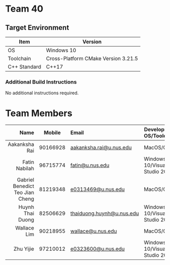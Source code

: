 # Team 40

## Target Environment

Item | Version
-|-
OS | Windows 10
Toolchain | Cross-Platform CMake Version 3.21.5
C++ Standard | C++17

### Additional Build Instructions

No additional instructions required.

# Team Members

Name | Mobile | Email | Development OS/Toolchain
-:|:-:|:-|-|
Aakanksha Rai | 90166928 | aakanksha.rai@u.nus.edu | MacOS/CLion
Fatin Nabilah | 96715774 | fatin@u.nus.edu | Windows 10/Visual Studio 2019
Gabriel Benedict Teo Jian Cheng | 81219348 | e0313469@u.nus.edu | MacOS/CLion
Huynh Thai Duong | 82506629 | thaiduong.huynh@u.nus.edu | Windows 10/Visual Studio 2019
Wallace Lim | 90218955 | wallace@u.nus.edu | MacOS/CLion
Zhu Yijie | 97210012 | e0323600@u.nus.edu | Windows 10/Visual Studio 2019
